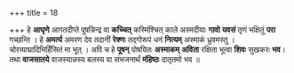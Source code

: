 +++
title = 18

+++
हे **आघृणे** आगतदीप्ते पूषन्निन्द्र वा **कच्चित्** कस्मिंश्चित् काले अस्मदीयाः **गावो** **यवसं** तृणं भक्षितुं **परा** गच्छन्ति । हे **अमर्त्य** अमरण देव तदानीं **रेक्णः** तद्गोरूपं धनं **नित्यम्** अस्माकं ध्रुवमस्तु । चोरव्याघ्रादिभिर्हिंसितं मा भूत् । अपि च हे **पूषन्** पोषयितः **अस्माकम्** **अविता** रक्षिता भूत्वा **शिवः** सुखकरः **भव**। तथा **वाजसातये** वाजस्यान्नस्य बलस्य वा संभजनार्थं **मंहिष्ठः** दातृतमो भव ॥